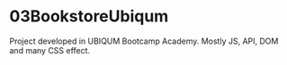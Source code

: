# 03BookstoreUbiqum
Project developed in UBIQUM Bootcamp Academy.
Mostly JS, API, DOM and many CSS effect.
